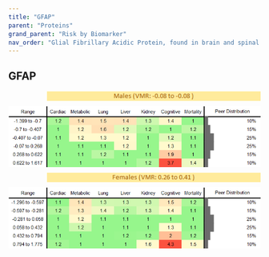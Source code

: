 ```yaml
---
title: "GFAP"
parent: "Proteins"
grand_parent: "Risk by Biomarker"
nav_order: "Glial Fibrillary Acidic Protein, found in brain and spinal cord. Marker for brain injury and neurological disease."
---
```



## GFAP




<div style="display: flex; flex-direction: column; gap: 10px;">

  <img src="/assets/images/vmrbiomarker_gfap__male.png" alt="GFAP VMR Male" style="margin-left: 15%">
  <img src="/assets/images/rr_gfap__male.png" alt="GFAP RR Male">

  <img src="/assets/images/vmrbiomarker_gfap__female.png" alt="GFAP VMR Female" style="margin-left: 15%; ">
  <img src="/assets/images/rr_gfap__female.png" alt="GFAP RR Female">

</div>



